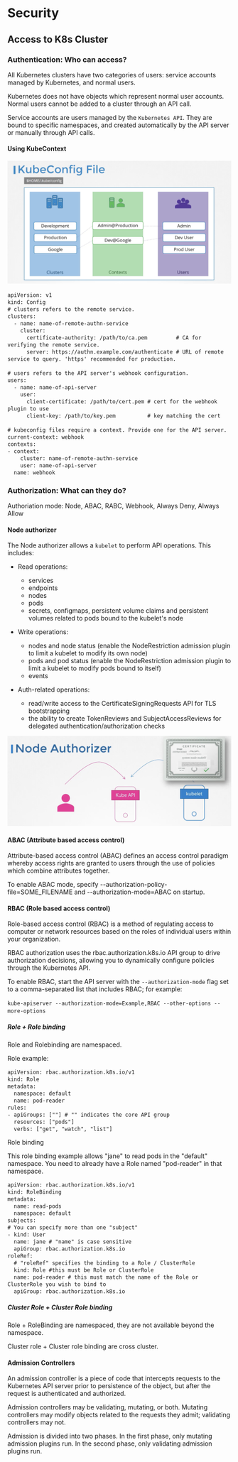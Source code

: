 # Security

## Access to K8s Cluster

### Authentication: Who can access?

All Kubernetes clusters have two categories of users: service accounts managed by Kubernetes, and normal users.

Kubernetes does not have objects which represent normal user accounts. Normal users cannot be added to a cluster through an API call.

Service accounts are users managed by the `Kubernetes API`. They are bound to specific namespaces, and created automatically by the API server or manually through API calls.

#### Using KubeContext

![](../assets/kubeContext.png)

```
apiVersion: v1
kind: Config
# clusters refers to the remote service.
clusters:
  - name: name-of-remote-authn-service
    cluster:
      certificate-authority: /path/to/ca.pem         # CA for verifying the remote service.
      server: https://authn.example.com/authenticate # URL of remote service to query. 'https' recommended for production.

# users refers to the API server's webhook configuration.
users:
  - name: name-of-api-server
    user:
      client-certificate: /path/to/cert.pem # cert for the webhook plugin to use
      client-key: /path/to/key.pem          # key matching the cert

# kubeconfig files require a context. Provide one for the API server.
current-context: webhook
contexts:
- context:
    cluster: name-of-remote-authn-service
    user: name-of-api-server
  name: webhook
```

### Authorization: What can they do?

Authoriation mode: Node, ABAC, RABC, Webhook, Always Deny, Always Allow

#### Node authorizer

The Node authorizer allows a `kubelet` to perform API operations. This includes:

- Read operations:

  - services
  - endpoints
  - nodes
  - pods
  - secrets, configmaps, persistent volume claims and persistent volumes related to pods bound to the kubelet's node

- Write operations:

  - nodes and node status (enable the NodeRestriction admission plugin to limit a kubelet to modify its own node)
  - pods and pod status (enable the NodeRestriction admission plugin to limit a kubelet to modify pods bound to itself)
  - events

- Auth-related operations:
  - read/write access to the CertificateSigningRequests API for TLS bootstrapping
  - the ability to create TokenReviews and SubjectAccessReviews for delegated authentication/authorization checks

![](../assets/node-authorizer.png)

#### ABAC (Attribute based access control)

Attribute-based access control (ABAC) defines an access control paradigm whereby access rights are granted to users through the use of policies which combine attributes together.

To enable ABAC mode, specify --authorization-policy-file=SOME_FILENAME and --authorization-mode=ABAC on startup.

#### RBAC (Role based access control)

Role-based access control (RBAC) is a method of regulating access to computer or network resources based on the roles of individual users within your organization.

RBAC authorization uses the rbac.authorization.k8s.io API group to drive authorization decisions, allowing you to dynamically configure policies through the Kubernetes API.

To enable RBAC, start the API server with the `--authorization-mode` flag set to a comma-separated list that includes RBAC; for example:

`kube-apiserver --authorization-mode=Example,RBAC --other-options --more-options`

##### Role + Role binding

Role and Rolebinding are namespaced.

Role example:

```
apiVersion: rbac.authorization.k8s.io/v1
kind: Role
metadata:
  namespace: default
  name: pod-reader
rules:
- apiGroups: [""] # "" indicates the core API group
  resources: ["pods"]
  verbs: ["get", "watch", "list"]
```

Role binding

This role binding example allows "jane" to read pods in the "default" namespace.
You need to already have a Role named "pod-reader" in that namespace.

```
apiVersion: rbac.authorization.k8s.io/v1
kind: RoleBinding
metadata:
  name: read-pods
  namespace: default
subjects:
# You can specify more than one "subject"
- kind: User
  name: jane # "name" is case sensitive
  apiGroup: rbac.authorization.k8s.io
roleRef:
  # "roleRef" specifies the binding to a Role / ClusterRole
  kind: Role #this must be Role or ClusterRole
  name: pod-reader # this must match the name of the Role or ClusterRole you wish to bind to
  apiGroup: rbac.authorization.k8s.io
```

##### Cluster Role + Cluster Role binding

Role + RoleBinding are namespaced, they are not available beyond the namespace.

Cluster role + Cluster role binding are cross cluster.

#### Admission Controllers

An admission controller is a piece of code that intercepts requests to the Kubernetes API server prior to persistence of the object, but after the request is authenticated and authorized.

Admission controllers may be validating, mutating, or both. Mutating controllers may modify objects related to the requests they admit; validating controllers may not.

Admission is divided into two phases.
In the first phase, only mutating admission plugins run. In the second phase, only validating admission plugins run.
